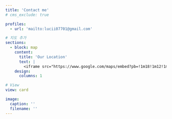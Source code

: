 ```yaml
---
title: 'Contact me'
# cms_exclude: true

profiles:
  - url: 'mailto:lucii07701@gmail.com'

# 지도 추가
sections:
  - block: map
    content:
      title: 'Our Location'
      text: |
        <iframe src="https://www.google.com/maps/embed?pb=!1m18!1m12!1m3!1d3153.0597171128087!2d-122.08424968468143!3d37.42199997982588!2m3!1f0!2f0!3f0!3m2!1i1024!2i768!4f13.1!3m3!1m2!1s0x808fb5cda37d7bb5%3A0x13a99d8a91f6e31e!2sGoogleplex!5e0!3m2!1sen!2sus!4v1616185366237!5m2!1sen!2sus" width="600" height="450" style="border:0;" allowfullscreen="" loading="lazy"></iframe>
    design:
      columns: 1

# View
view: card

image:
  caption: ''
  filename: ''
---
```

